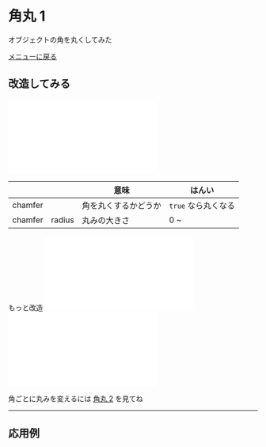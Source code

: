 # 角丸 1

オブジェクトの角を丸くしてみた

[メニューに戻る](index.html)


## 改造してみる

![ここから始める](chamfer/main.js)


||| 意味 | はんい 
--- | --- | --- | ---
chamfer | | 角を丸くするかどうか | `true` なら丸くなる 
chamfer | radius | 丸みの大きさ | 0 ~ 

もっと改造
![設定](chamfer/setting.js)
![かべ・ゆか](chamfer/stage.js)

角ごとに丸みを変えるには
[角丸 2](rounded/index.html)
を見てね

- - -

## 応用例
